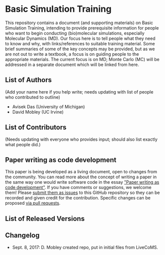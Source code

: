 # Basic Simulation Training

This repository contains a document (and supporting materials) on Basic Simulation Training, intending to provide prerequisite information for people who want to begin conducting (bio)molecular simulations, especially Molecular Dynamics (MD). 
Our focus here is to tell people what they need to know and why, with links/references to suitable training material. Some brief summaries of some of the key concepts may be provided, but as we are not out to write a textbook, a focus is on guiding people to the appropriate materials. 
The current focus is on MD; Monte Carlo (MC) will be addressed in a separate document which will be linked from here.

## List of Authors

(Add your name here if you help write; needs updating with list of people who contributed to outline)
- Avisek Das (University of Michigan)
- David Mobley (UC Irvine)

## List of Contributors
<!-- We suggest listing contributers in order of addition. -->
(Needs updating with everyone who provides input; should also list exactly what people did.)

## Paper writing as code development
<!-- This discussion is so that people know how to contribute to your document. -->
This paper is being developed as a living document, open to changes from the community. You can read more about the concept of writing a paper in the same way one would write software code in the essay ["Paper writing as code development"](https://livecomsjournal.github.io/paper_code.html). If you have comments or suggestions, we welcome them! Please [submit them as issues](https://guides.github.com/features/issues/) to this GitHub repository so they can be recorded and given credit for the contribution. Specific changes can be proposed [via pull requests](https://help.github.com/articles/about-pull-requests/).

## List of Released Versions
<!-- update this when you decide to release a version either by preprint or when submitted to LiveCoMS-->

## Changelog
<!-- Here, record summaries of important changes. A granular discussion of changes will be kept in GitHub by issue tracking.-->
- Sept. 8, 2017: D. Mobley created repo, put in initial files from LiveCoMS. 


